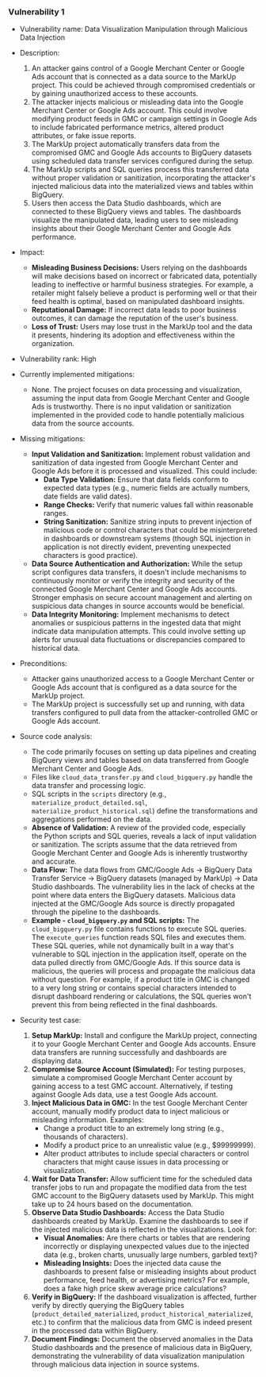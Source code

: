 ### Vulnerability 1

* Vulnerability name: Data Visualization Manipulation through Malicious Data Injection
* Description:
    1. An attacker gains control of a Google Merchant Center or Google Ads account that is connected as a data source to the MarkUp project. This could be achieved through compromised credentials or by gaining unauthorized access to these accounts.
    2. The attacker injects malicious or misleading data into the Google Merchant Center or Google Ads account. This could involve modifying product feeds in GMC or campaign settings in Google Ads to include fabricated performance metrics, altered product attributes, or fake issue reports.
    3. The MarkUp project automatically transfers data from the compromised GMC and Google Ads accounts to BigQuery datasets using scheduled data transfer services configured during the setup.
    4. The MarkUp scripts and SQL queries process this transferred data without proper validation or sanitization, incorporating the attacker's injected malicious data into the materialized views and tables within BigQuery.
    5. Users then access the Data Studio dashboards, which are connected to these BigQuery views and tables. The dashboards visualize the manipulated data, leading users to see misleading insights about their Google Merchant Center and Google Ads performance.
* Impact:
    * **Misleading Business Decisions:** Users relying on the dashboards will make decisions based on incorrect or fabricated data, potentially leading to ineffective or harmful business strategies. For example, a retailer might falsely believe a product is performing well or that their feed health is optimal, based on manipulated dashboard insights.
    * **Reputational Damage:** If incorrect data leads to poor business outcomes, it can damage the reputation of the user's business.
    * **Loss of Trust:** Users may lose trust in the MarkUp tool and the data it presents, hindering its adoption and effectiveness within the organization.
* Vulnerability rank: High
* Currently implemented mitigations:
    * None. The project focuses on data processing and visualization, assuming the input data from Google Merchant Center and Google Ads is trustworthy. There is no input validation or sanitization implemented in the provided code to handle potentially malicious data from the source accounts.
* Missing mitigations:
    * **Input Validation and Sanitization:** Implement robust validation and sanitization of data ingested from Google Merchant Center and Google Ads before it is processed and visualized. This could include:
        * **Data Type Validation:** Ensure that data fields conform to expected data types (e.g., numeric fields are actually numbers, date fields are valid dates).
        * **Range Checks:** Verify that numeric values fall within reasonable ranges.
        * **String Sanitization:** Sanitize string inputs to prevent injection of malicious code or control characters that could be misinterpreted in dashboards or downstream systems (though SQL injection in application is not directly evident, preventing unexpected characters is good practice).
    * **Data Source Authentication and Authorization:** While the setup script configures data transfers, it doesn't include mechanisms to continuously monitor or verify the integrity and security of the connected Google Merchant Center and Google Ads accounts. Stronger emphasis on secure account management and alerting on suspicious data changes in source accounts would be beneficial.
    * **Data Integrity Monitoring:** Implement mechanisms to detect anomalies or suspicious patterns in the ingested data that might indicate data manipulation attempts. This could involve setting up alerts for unusual data fluctuations or discrepancies compared to historical data.
* Preconditions:
    * Attacker gains unauthorized access to a Google Merchant Center or Google Ads account that is configured as a data source for the MarkUp project.
    * The MarkUp project is successfully set up and running, with data transfers configured to pull data from the attacker-controlled GMC or Google Ads account.
* Source code analysis:
    * The code primarily focuses on setting up data pipelines and creating BigQuery views and tables based on data transferred from Google Merchant Center and Google Ads.
    * Files like `cloud_data_transfer.py` and `cloud_bigquery.py` handle the data transfer and processing logic.
    * SQL scripts in the `scripts` directory (e.g., `materialize_product_detailed.sql`, `materialize_product_historical.sql`) define the transformations and aggregations performed on the data.
    * **Absence of Validation:**  A review of the provided code, especially the Python scripts and SQL queries, reveals a lack of input validation or sanitization. The scripts assume that the data retrieved from Google Merchant Center and Google Ads is inherently trustworthy and accurate.
    * **Data Flow:** The data flows from GMC/Google Ads -> BigQuery Data Transfer Service -> BigQuery datasets (managed by MarkUp) -> Data Studio dashboards. The vulnerability lies in the lack of checks at the point where data enters the BigQuery datasets. Malicious data injected at the GMC/Google Ads source is directly propagated through the pipeline to the dashboards.
    * **Example - `cloud_bigquery.py` and SQL scripts:** The `cloud_bigquery.py` file contains functions to execute SQL queries. The `execute_queries` function reads SQL files and executes them. These SQL queries, while not dynamically built in a way that's vulnerable to SQL injection in the application itself, operate on the data pulled directly from GMC/Google Ads. If this source data is malicious, the queries will process and propagate the malicious data without question. For example, if a product title in GMC is changed to a very long string or contains special characters intended to disrupt dashboard rendering or calculations, the SQL queries won't prevent this from being reflected in the final dashboards.

* Security test case:
    1. **Setup MarkUp:** Install and configure the MarkUp project, connecting it to your Google Merchant Center and Google Ads accounts. Ensure data transfers are running successfully and dashboards are displaying data.
    2. **Compromise Source Account (Simulated):** For testing purposes, simulate a compromised Google Merchant Center account by gaining access to a test GMC account. Alternatively, if testing against Google Ads data, use a test Google Ads account.
    3. **Inject Malicious Data in GMC:** In the test Google Merchant Center account, manually modify product data to inject malicious or misleading information. Examples:
        * Change a product title to an extremely long string (e.g., thousands of characters).
        * Modify a product price to an unrealistic value (e.g., $99999999).
        * Alter product attributes to include special characters or control characters that might cause issues in data processing or visualization.
    4. **Wait for Data Transfer:** Allow sufficient time for the scheduled data transfer jobs to run and propagate the modified data from the test GMC account to the BigQuery datasets used by MarkUp. This might take up to 24 hours based on the documentation.
    5. **Observe Data Studio Dashboards:** Access the Data Studio dashboards created by MarkUp. Examine the dashboards to see if the injected malicious data is reflected in the visualizations. Look for:
        * **Visual Anomalies:** Are there charts or tables that are rendering incorrectly or displaying unexpected values due to the injected data (e.g., broken charts, unusually large numbers, garbled text)?
        * **Misleading Insights:** Does the injected data cause the dashboards to present false or misleading insights about product performance, feed health, or advertising metrics? For example, does a fake high price skew average price calculations?
    6. **Verify in BigQuery:**  If the dashboard visualization is affected, further verify by directly querying the BigQuery tables (`product_detailed_materialized`, `product_historical_materialized`, etc.) to confirm that the malicious data from GMC is indeed present in the processed data within BigQuery.
    7. **Document Findings:** Document the observed anomalies in the Data Studio dashboards and the presence of malicious data in BigQuery, demonstrating the vulnerability of data visualization manipulation through malicious data injection in source systems.